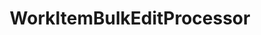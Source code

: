 ---
optionsClassName: WorkItemBulkEditProcessorConfig
optionsClassFullName: MigrationTools._EngineV1.Configuration.Processing.WorkItemBulkEditProcessorConfig
configurationSamples:
- name: default
  description: 
  code: >-
    {
      "$type": "WorkItemBulkEditProcessorConfig",
      "Enabled": false,
      "WhatIf": false,
      "Enrichers": null,
      "WIQLQuery": "SELECT [System.Id] FROM WorkItems WHERE [System.TeamProject] = @TeamProject AND [@ReflectedWorkItemIdFieldName] = ''  AND [System.WorkItemType] NOT IN ('Test Suite', 'Test Plan','Shared Steps','Shared Parameter','Feedback Request') ORDER BY [System.ChangedDate] desc",
      "WorkItemIDs": null,
      "FilterWorkItemsThatAlreadyExistInTarget": false,
      "PauseAfterEachWorkItem": false,
      "WorkItemCreateRetryLimit": 0
    }
  sampleFor: MigrationTools._EngineV1.Configuration.Processing.WorkItemBulkEditProcessorConfig
description: This processor allows you to make changes in place where we load from teh Target and update the Target. This is used for bulk updates with the most common reason being a process template change.
className: WorkItemBulkEditProcessor
typeName: Processors
architecture: v1
options:
- parameterName: Enabled
  type: Boolean
  description: missng XML code comments
  defaultValue: missng XML code comments
- parameterName: Enrichers
  type: List
  description: A list of enrichers that can augment the proccessing of the data
  defaultValue: missng XML code comments
- parameterName: FilterWorkItemsThatAlreadyExistInTarget
  type: Boolean
  description: This loads all of the work items already saved to the Target and removes them from the Source work item list prior to commencing the run. While this may take some time in large data sets it reduces the time of the overall migration significantly if you need to restart.
  defaultValue: true
- parameterName: PauseAfterEachWorkItem
  type: Boolean
  description: Pause after each work item is migrated
  defaultValue: false
- parameterName: WhatIf
  type: Boolean
  description: missng XML code comments
  defaultValue: missng XML code comments
- parameterName: WIQLQuery
  type: String
  description: A work item query based on WIQL to select only important work items. To migrate all leave this empty. See [WIQL Query Bits](#wiql-query-bits)
  defaultValue: AND  [Microsoft.VSTS.Common.ClosedDate] = '' AND [System.WorkItemType] NOT IN ('Test Suite', 'Test Plan','Shared Steps','Shared Parameter','Feedback Request')
- parameterName: WorkItemCreateRetryLimit
  type: Int32
  description: '**beta** If set to a number greater than 0 work items that fail to save will retry after a number of seconds equal to the retry count. This allows for periodic network glitches not to end the process.'
  defaultValue: 5
- parameterName: WorkItemIDs
  type: IList
  description: A list of work items to import
  defaultValue: '[]'
status: missng XML code comments
processingTarget: WorkItem
classFile: /src/VstsSyncMigrator.Core/Execution/ProcessingContext/WorkItemBulkEditProcessor.cs
optionsClassFile: /src/MigrationTools/_EngineV1/Configuration/Processing/WorkItemBulkEditProcessorConfig.cs

redirectFrom: []
layout: reference
toc: true
permalink: /Reference/v1/Processors/WorkItemBulkEditProcessor/
title: WorkItemBulkEditProcessor
categories:
- Processors
- v1
topics:
- topic: notes
  path: /docs/Reference/v1/Processors/WorkItemBulkEditProcessor-notes.md
  exists: false
  markdown: ''
- topic: introduction
  path: /docs/Reference/v1/Processors/WorkItemBulkEditProcessor-introduction.md
  exists: false
  markdown: ''

---